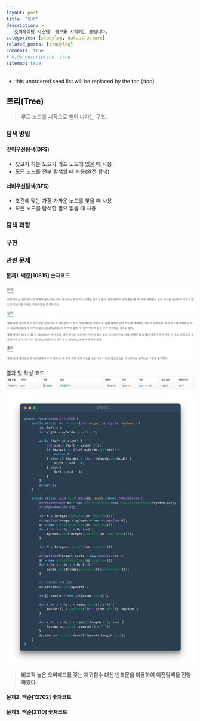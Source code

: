 ```yaml
---
layout: post
title: "트리"
description: >
  '오퍼레이팅 시스템' 공부를 시작하는 글입니다.
categories: [studylog, datastructure]
related_posts: [studylog]
comments: true
# hide_description: true
sitemap: true
---
```


* this unordered seed list will be replaced by the toc
{:toc}

## 트리(Tree)
> 루트 노드를 시작으로 뻗어 나가는 구조.

### 탐색 방법
#### 깊이우선탐색(DFS)
- 찾고자 하는 노드가 리프 노드에 있을 때 사용
- 모든 노드를 전부 탐색할 때 사용(완전 탐색)

#### 너비우선탐색(BFS)
- 조건에 맞는 가장 가까운 노드를 찾을 때 사용
- 모든 노드를 탐색할 필요 없을 때 사용

### 탐색 과정
### 구현 
### 관련 문제
#### 문제1. 백준[10815] 숫자코드
![image](/assets/study/algorithm/search/bj10815a.png)

결과 및 작성 코드
![Image](/assets/study/algorithm/search/bj10815b.png)
![Image](/assets/study/algorithm/search/bj10815c.png)

> **비교적 높은 오버헤드를 갖는 재귀함수 대신 반복문을 이용하여 이진탐색을 진행하였다.**

#### 문제2. 백준[13702] 숫자코드

#### 문제3. 백준[2110] 숫자코드




